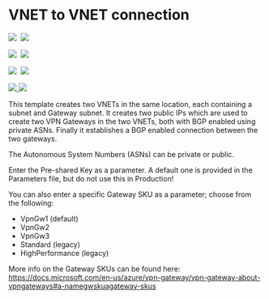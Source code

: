 # VNET to VNET connection

<IMG SRC="https://azbotstorage.blob.core.windows.net/badges/201-vnet-to-vnet-bgp/PublicLastTestDate.svg" />&nbsp;
<IMG SRC="https://azbotstorage.blob.core.windows.net/badges/201-vnet-to-vnet-bgp/PublicDeployment.svg" />&nbsp;

<IMG SRC="https://azbotstorage.blob.core.windows.net/badges/201-vnet-to-vnet-bgp/FairfaxLastTestDate.svg" />&nbsp;
<IMG SRC="https://azbotstorage.blob.core.windows.net/badges/201-vnet-to-vnet-bgp/FairfaxDeployment.svg" />&nbsp;

<IMG SRC="https://azbotstorage.blob.core.windows.net/badges/201-vnet-to-vnet-bgp/BestPracticeResult.svg" />&nbsp;
<IMG SRC="https://azbotstorage.blob.core.windows.net/badges/201-vnet-to-vnet-bgp/CredScanResult.svg" />&nbsp;

<a href="https://portal.azure.com/#create/Microsoft.Template/uri/https%3A%2F%2Fraw.githubusercontent.com%2FAzure%2Fazure-quickstart-templates%2Fmaster%2F201-vnet-to-vnet-bgp%2Fazuredeploy.json" target="_blank">
    <img src="http://azuredeploy.net/deploybutton.png"/>
</a>
<a href="http://armviz.io/#/?load=https%3A%2F%2Fraw.githubusercontent.com%2FAzure%2Fazure-quickstart-templates%2Fmaster%2F201-vnet-to-vnet-bgp%2Fazuredeploy.json" target="_blank">
    <img src="http://armviz.io/visualizebutton.png"/>
</a>

This template creates two VNETs in the same location, each containing a subnet and Gateway subnet. It creates two public IPs which are used to create two VPN Gateways in the two VNETs, both with BGP enabled using private ASNs. Finally it establishes a BGP enabled connection between the two gateways.

The Autonomous System Numbers (ASNs) can be private or public.

Enter the Pre-shared Key as a parameter. A default one is provided in the Parameters file, but do not use this in Production!

You can also enter a specific Gateway SKU as a parameter; choose from the following:
* VpnGw1 (default)
* VpnGw2
* VpnGw3
* Standard (legacy)
* HighPerformance (legacy)

More info on the Gateway SKUs can be found here: https://docs.microsoft.com/en-us/azure/vpn-gateway/vpn-gateway-about-vpngateways#a-namegwskuagateway-skus
